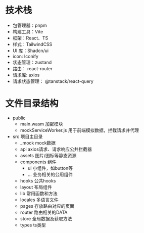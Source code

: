 # 技术栈

- 包管理器：pnpm
- 构建工具：Vite
- 框架：React、TS
- 样式：TailwindCSS
- UI 库：Shadcn/ui
- icon: Iconify
- 状态管理：zustand
- 路由： react-router
- 请求库: axios
- 请求状态管理： @tanstack/react-query

# 文件目录结构

- public
  - main.wasm  加密模块
  - mockServiceWorker.js 用于前端模拟数据，拦截请求并代理
- src  项目主目录
   - _mock      mock数据
   - api        axios请求、请求响应公共拦截器
   - assets     图片/图标等静态资源
   - components 组件
       - ui     小组件，如button等
       - ...    业务相关的公用组件
   - hooks      公共hooks
   - layout     布局组件
   - lib        常用函数和方法
   - locales    多语言文件
   - pages      存放路由对应的页面
   - router     路由相关的DATA
   - store      全局数据及获取方法
   - types      ts类型

